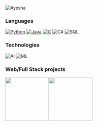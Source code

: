 ![Ayesha](https://github.com/AyeshaSiddi/AyeshaSiddi/blob/main/Ayesha-min.gif?raw=true)
### Languages

[![Python](https://img.shields.io/badge/-Python-fff?&logo=python)](https://github.com/adamalston?tab=repositories&q=&type=&language=python)
[![Java](https://img.shields.io/badge/-Java-fff?&logo=Java&logoColor=007396)](https://github.com/adamalston?tab=repositories&q=&type=&language=java)
[![C](https://img.shields.io/badge/-C-fff?&logo=C)](https://github.com/adamalston?tab=repositories&q=&type=&language=c)
![C#](https://img.shields.io/badge/-C#-fff?&logo=c#)
![SQL](https://img.shields.io/badge/-SQL-fff?&logo=SQL&logoColor=336791)


### Technologies

![AI](https://img.shields.io/badge/Ai-Aritifical%20Intelligence-blue)
![ML](https://img.shields.io/badge/ML-Machine%20Learning-red)

### Web/Full Stack projects



<a href="AyeshaSiddi.github.io"><img height="137.3px" src="https://github-readme-stats.vercel.app/api?username=AyeshaSiddi&hide_title=true&hide_border=true&show_icons=true&include_all_commits=true&count_private=true&line_height=21&text_color=000&icon_color=000&bg_color=0,ea6161,ffc64d,fffc4d,52fa5a&theme=graywhite" /><!-- wi*quL3fcV --><img height="137.3px" src="https://github-readme-stats.vercel.app/api/top-langs/?username=adilshehzad786&hide=html&hide_title=true&hide_border=true&layout=compact&langs_count=7&exclude_repo=comp426&text_color=000&icon_color=fff&bg_color=0,52fa5a,4dfcff,c64dff&theme=graywhite" /></a>
